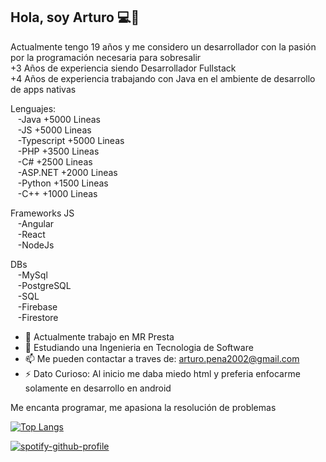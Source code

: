 ## Hola, soy Arturo 💻💜
Actualmente tengo 19 años y me considero un desarrollador con la pasión por la programación necesaria para sobresalir <br>
+3 Años de experiencia siendo Desarrollador Fullstack <br>
+4 Años de experiencia trabajando con Java en el ambiente de desarrollo de apps nativas <br>

Lenguajes: <br>
&nbsp;&nbsp;&nbsp;-Java +5000 Lineas<br>
&nbsp;&nbsp;&nbsp;-JS +5000 Lineas<br>
&nbsp;&nbsp;&nbsp;-Typescript +5000 Lineas<br>
&nbsp;&nbsp;&nbsp;-PHP +3500 Lineas<br>
&nbsp;&nbsp;&nbsp;-C# +2500 Lineas<br>
&nbsp;&nbsp;&nbsp;-ASP.NET +2000 Lineas<br>
&nbsp;&nbsp;&nbsp;-Python +1500 Lineas<br>
&nbsp;&nbsp;&nbsp;-C++ +1000 Lineas<br>
    
Frameworks JS<br>
    &nbsp;&nbsp;&nbsp;-Angular<br>
    &nbsp;&nbsp;&nbsp;-React<br>
    &nbsp;&nbsp;&nbsp;-NodeJs<br>
        
        
DBs<br>
    &nbsp;&nbsp;&nbsp;-MySql<br>
    &nbsp;&nbsp;&nbsp;-PostgreSQL<br>
    &nbsp;&nbsp;&nbsp;-SQL<br>
    &nbsp;&nbsp;&nbsp;-Firebase<br>
    &nbsp;&nbsp;&nbsp;-Firestore<br>

- 💼 Actualmente trabajo en MR Presta 
- 🔭 Estudiando una Ingenieria en Tecnologia de Software
- 📫 Me pueden contactar a traves de: arturo.pena2002@gmail.com
- ⚡ Dato Curioso: Al inicio me daba miedo html y preferia enfocarme solamente en desarrollo en android



 Me encanta programar, me apasiona la resolución de problemas

[![Top Langs](https://github-readme-stats.vercel.app/api/top-langs/?username=ArturoHP)](https://github.com/ArturoHP/github-readme-stats)

[![spotify-github-profile](https://spotify-github-profile.vercel.app/api/view?uid=12177794769&cover_image=true&theme=novatorem&bar_color=53b14f&bar_color_cover=false)](https://github.com/kittinan/spotify-github-profile)


